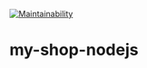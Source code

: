 [![Maintainability](https://api.codeclimate.com/v1/badges/1d7c91f2526025d93226/maintainability)](https://codeclimate.com/github/joshtrigger/my-shop-node/maintainability)

# my-shop-nodejs

